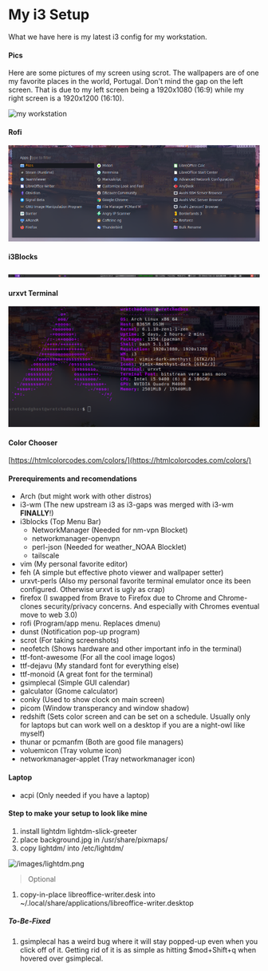 # My i3 Setup

What we have here is my latest i3 config for my workstation. 

#### Pics

Here are some pictures of my screen using scrot. The wallpapers are of one my favorite places in the world, Portugal. Don't mind the gap on the left screen. That is due to my left screen being a 1920x1080 (16:9) while my right screen is a 1920x1200 (16:10).

![my workstation](./Pictures/example/screen.png)

#### Rofi

![my workstation](./Pictures/example/rofi_custom.png)

#### i3Blocks

![my workstation](./Pictures/example/i3blocks.png)

#### urxvt Terminal

![my_terminal](./Pictures/example/neofetch.png)

#### Color Chooser
[https://htmlcolorcodes.com/colors/](https://htmlcolorcodes.com/colors/)

#### Prerequirements and recomendations

* Arch (but might work with other distros)
* i3-wm (The new upstream i3 as i3-gaps was merged with i3-wm **FINALLY**!)
* i3blocks (Top Menu Bar)
  * NetworkManager (Needed for nm-vpn Blocket)
  * networkmanager-openvpn
  * perl-json (Needed for weather_NOAA Blocklet)
  * tailscale
* vim (My personal favorite editor)
* feh (A simple but effective photo viewer and wallpaper setter)
* urxvt-perls (Also my personal favorite terminal emulator once its been configured. Otherwise urxvt is ugly as crap)
* firefox (I swapped from Brave to Firefox due to Chrome and Chrome-clones security/privacy concerns. And especially with Chromes eventual move to web 3.0)
* rofi (Program/app menu. Replaces dmenu) 
* dunst (Notification pop-up program) 
* scrot (For taking screenshots)
* neofetch (Shows hardware and other important info in the terminal)
* ttf-font-awesome (For all the cool image logos)
* ttf-dejavu (My standard font for everything else)
* ttf-monoid (A great font for the terminal)
* gsimplecal (Simple GUI calendar)
* galculator (Gnome calculator)
* conky (Used to show clock on main screen)
* picom (Window transperancy and window shadow)
* redshift (Sets color screen and can be set on a schedule. Usually only for laptops but can work well on a desktop if you are a night-owl like myself)
* thunar or pcmanfm (Both are good file managers)
* voluemicon (Tray volume icon)
* networkmanager-applet (Tray networkmanager icon)

#### Laptop

* acpi (Only needed if you have a laptop)

#### Step to make your setup to look like mine

1. install lightdm lightdm-slick-greeter
2. place background.jpg in /usr/share/pixmaps/
3. copy lightdm/ into /etc/lightdm/

![/images/lightdm.png](/images/lightdm.png)

> Optional
1. copy-in-place libreoffice-writer.desk into ~/.local/share/applications/libreoffice-writer.desktop

##### To-Be-Fixed

1. gsimplecal has a weird bug where it will stay popped-up even when you click off of it. Getting rid of it is as simple as hitting $mod+Shift+q when hovered over gsimplecal.
